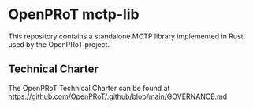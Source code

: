 # OpenPRoT mctp-lib

This repository contains a standalone MCTP library implemented in Rust, used by the OpenPRoT project.

## Technical Charter

The OpenPRoT Technical Charter can be found at
[<u>https://github.com/OpenPRoT/.github/blob/main/GOVERNANCE.md</u>](https://github.com/OpenPRoT/.github/blob/main/GOVERNANCE.md)
